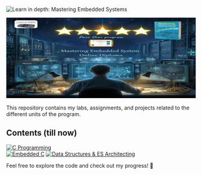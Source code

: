  ![Learn in depth: Mastering Embedded Systems](https://img.shields.io/badge/%20Learn_in_depth%3A-_Mastering_Embedded_Systems-blue?style=for-the-badge&logoColor=%20&logoSize=50)

![Banner](https://github.com/Ouss9ama/Mastering_Embedded_System_Diploma/blob/master/banner.jpg?raw=true)

This repository contains my labs, assignments, and projects related to the different units of the program.

## Contents (till now)

 [![C Programming](https://img.shields.io/badge/C%20Programming-Ready%20to%20Explore-green?style=for-the-badge)](https://github.com/Ouss9ama/Mastering_Embedded_System_Diploma/tree/master/C%20programming)  
 [![Embedded C](https://img.shields.io/badge/Embedded%20C-Under%20Construction-orange?style=for-the-badge)](https://github.com/Ouss9ama/Mastering_Embedded_System_Diploma/tree/master/Embedded%20C)
[![Data Structures & ES Architecting](https://img.shields.io/badge/Data%20Structures%20&%20ES%20Architecting-Under%20Construction-orange?style=for-the-badge)](https://github.com/Ouss9ama/Mastering_Embedded_System_Diploma/tree/master/Data%20Structures%20%26%20ES%20Architecting)

Feel free to explore the code and check out my progress! 🚀

  


 
